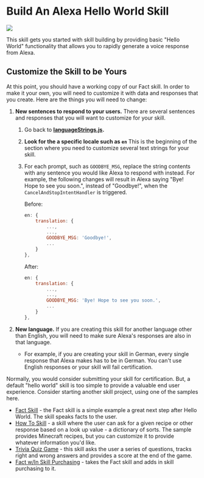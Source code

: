 # Build An Alexa Hello World Skill
<img src="https://m.media-amazon.com/images/G/01/mobile-apps/dex/alexa/alexa-skills-kit/tutorials/quiz-game/header._TTH_.png" />

This skill gets you started with skill building by providing basic "Hello World" functionality that allows you to rapidly generate a voice response from Alexa.

## Customize the Skill to be Yours

At this point, you should have a working copy of our Fact skill.  In order to make it your own, you will need to customize it with data and responses that you create.  Here are the things you will need to change:

1.  **New sentences to respond to your users.** There are several sentences and responses that you will want to customize for your skill.

    1.  Go back to **[languageStrings.js](../lambda/custom/languageStrings.js).**

    2.  **Look for the a specific locale such as `en`** This is the beginning of the section where you need to customize several text strings for your skill.

    3.  For each prompt, such as `GOODBYE_MSG`, replace the string contents with any sentence you would like Alexa to respond with instead. For example, the following changes will result in Alexa saying "Bye! Hope to see you soon.", instead of "Goodbye!", when the `CancelAndStopIntentHandler` is triggered.
        
        Before:
        ```js
        en: {
            translation: {
                ...,
                ...,
                GOODBYE_MSG: 'Goodbye!',
                ...
            }
        },
        ```
        After:
        ```js
        en: {
            translation: {
                ...,
                ...,
                GOODBYE_MSG: 'Bye! Hope to see you soon.',
                ...
            }
        },
        ```

        


2.  **New language.** If you are creating this skill for another language other than English, you will need to make sure Alexa's responses are also in that language.

    - For example, if you are creating your skill in German, every single response that Alexa makes has to be in German. You can't use English responses or your skill will fail certification.


Normally, you would consider submitting your skill for certification.  But, a default "hello world" skill is too simple to provide a valuable end user experience.
Consider starting another skill project, using one of the samples here.


* [Fact Skill](https://github.com/alexa/skill-sample-nodejs-fact) - the Fact skill is a simple example a great next step after Hello World.  The skill speaks facts to the user.
* [How To Skill](https://github.com/alexa/skill-sample-nodejs-howto) - a skill where the user can ask for a given recipe or other response based on a look up value - a dictionary of sorts.  The sample provides Minecraft recipes, but you can customize it to provide whatever information you'd like.
* [Trivia Quiz Game](https://github.com/alexa/skill-sample-nodejs-trivia) - this skill asks the user a series of questions, tracks right and wrong answers and provides a score at the end of the game.
* [Fact w/In Skill Purchasing](https://github.com/alexa/skill-sample-nodejs-fact-in-skill-purchases) - takes the Fact skill and adds in skill purchasing to it.

